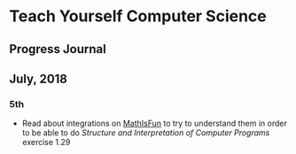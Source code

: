 # Teach Yourself Computer Science
## Progress Journal

## July, 2018

### 5th
- Read about integrations on [MathIsFun](https://www.mathsisfun.com/calculus/integration-definite.html) to try to understand them in order to be able to do _Structure and Interpretation of Computer Programs_ exercise 1.29
